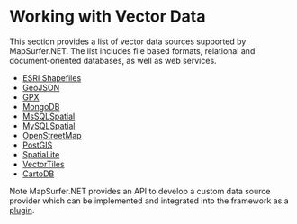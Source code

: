 # Working with Vector Data #

This section provides a list of vector data sources supported by MapSurfer.NET. The list includes file based formats, relational and document-oriented databases, as well as web services.

- [ESRI Shapefiles](usermanual/datasources/vector/shapefiles.md)
- [GeoJSON](usermanual/datasources/vector/geojson.md)
- [GPX](usermanual/datasources/vector/gpx.md)
- [MongoDB](usermanual/datasources/vector/mongodb.md)
- [MsSQLSpatial](usermanual/datasources/vector/mssqlspatial.md)
- [MySQLSpatial](usermanual/datasources/vector/mysqlspatial.md)
- [OpenStreetMap](usermanual/datasources/vector/osm.md)
- [PostGIS](usermanual/datasources/vector/postgis.md)
- [SpatiaLite](usermanual/datasources/vector/spatialite.md)
- [VectorTiles](usermanual/datasources/vector/vectortiles.md)
- [CartoDB](usermanual/datasources/vector/cartodb.md)

Note MapSurfer.NET provides an API to develop a custom data source provider which can be implemented and integrated into the framework as a [plugin](/devmanual/plugins).